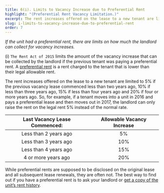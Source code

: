 ```yaml
---
title: 6(i). Limits to Vacancy Increase due to Preferential Rent
highlight: "(Preferential Rent Vacancy Limitation.)"
excerpt: The rent increases offered on the lease to a new tenant are limited
slug: i-limits-to-vacancy-increase-due-to-preferential-rent
order: 7
---
```


_If the unit had a preferential rent, there are limits on how much the landlord can collect for vacancy increases._

(i)	`The Rent Act of 2015` limits the amount of the vacancy increase that can be collected by the landlord if the previous tenant was paying a preferential rent. A [preferential rent](https://hcr.ny.gov/system/files/documents/2018/09/orafac40.pdf) is a rent charged to the tenant that is lower than their legal allowable rent.

The rent increases offered on the lease to a new tenant are limited to 5% if the previous vacancy lease commenced less than two years ago, 10% if less than three years ago, 15% if less than four years ago and 20% if four or more years ago. So, for example, if a tenant moves into a unit in 2016 and pays a preferential lease and then moves out in 2017, the landlord can only raise the rent on the legal rent 5% instead of the normal rate.

|**Last Vacancy Lease Commenced**:| **Allowable Vacancy Increase**|
|:-------------------------------:|:-----------------------------:|
|Less than 2 years ago            |        5%                     |
|Less than 3 years ago            |        10%                    |
|Less than 4 years ago            |        15%                    |
|4 or more years ago              |        20%                    |


While preferential rents are supposed to be disclosed on the original lease and all subsequent lease renewals, they are often not. The best way to find out if you have a preferential rent is to ask your landlord or [get a copy of the unit’s rent history](https://portal.hcr.ny.gov/app/ask).

